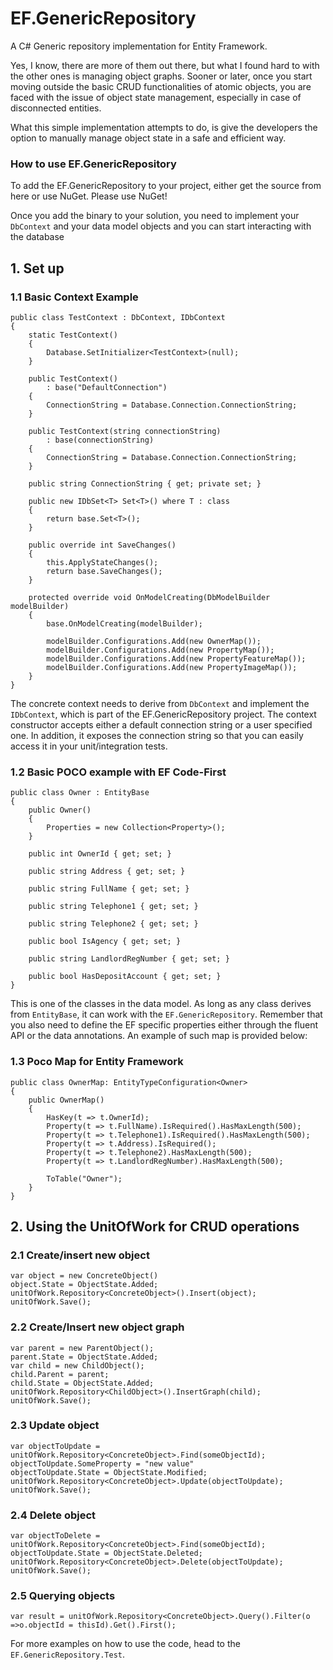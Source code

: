 EF.GenericRepository
====================

A C# Generic repository implementation for Entity Framework.

Yes, I know, there are more of them out there, but what I found hard to with the other ones is managing object graphs. Sooner or later, once you start moving outside the basic CRUD functionalities of atomic objects, you are faced with the issue of object state management, especially in case of disconnected entities.

What this simple implementation attempts to do, is give the developers the option to manually manage object state in a safe and efficient way.

### How to use EF.GenericRepository ###

To add the EF.GenericRepository to your project, either get the source from here or use NuGet. Please use NuGet!

Once you add the binary to your solution, you need to implement your ```DbContext``` and your data model objects and you can start interacting with the database
## 1. Set up ##
### 1.1 Basic Context Example ###
    public class TestContext : DbContext, IDbContext
    {
        static TestContext()
        {
            Database.SetInitializer<TestContext>(null);
        }

        public TestContext()
            : base("DefaultConnection")
        {
            ConnectionString = Database.Connection.ConnectionString;
        }

        public TestContext(string connectionString)
            : base(connectionString)
        {
            ConnectionString = Database.Connection.ConnectionString;
        }

        public string ConnectionString { get; private set; }

        public new IDbSet<T> Set<T>() where T : class
        {
            return base.Set<T>();
        }

        public override int SaveChanges()
        {
            this.ApplyStateChanges();
            return base.SaveChanges();
        }

        protected override void OnModelCreating(DbModelBuilder modelBuilder)
        {
            base.OnModelCreating(modelBuilder);

            modelBuilder.Configurations.Add(new OwnerMap());
            modelBuilder.Configurations.Add(new PropertyMap());
            modelBuilder.Configurations.Add(new PropertyFeatureMap());
            modelBuilder.Configurations.Add(new PropertyImageMap());
        }
    }

The concrete context needs to derive from ```DbContext``` and implement the ```IDbContext```, which is part of the EF.GenericRepository project. The context constructor accepts either a default connection string or a user specified one. In addition, it exposes the connection string so that you can easily access it in your unit/integration tests.

### 1.2 Basic POCO example with EF Code-First ###

    public class Owner : EntityBase
    {
        public Owner()
        {
            Properties = new Collection<Property>();
        }

        public int OwnerId { get; set; }

        public string Address { get; set; }

        public string FullName { get; set; }

        public string Telephone1 { get; set; }

        public string Telephone2 { get; set; }

        public bool IsAgency { get; set; }

        public string LandlordRegNumber { get; set; }

        public bool HasDepositAccount { get; set; }
    }

This is one of the classes in the data model. As long as any class derives from ```EntityBase```, it can work with the ```EF.GenericRepository```. Remember that you also need to define the EF specific properties either through the fluent API or the data annotations. An example of such map is provided below:

### 1.3 Poco Map for Entity Framework ###

    public class OwnerMap: EntityTypeConfiguration<Owner>
    {
        public OwnerMap()
        {
            HasKey(t => t.OwnerId);
            Property(t => t.FullName).IsRequired().HasMaxLength(500);
            Property(t => t.Telephone1).IsRequired().HasMaxLength(500);
            Property(t => t.Address).IsRequired();
            Property(t => t.Telephone2).HasMaxLength(500);
            Property(t => t.LandlordRegNumber).HasMaxLength(500);

            ToTable("Owner");
        }
    }

## 2. Using the UnitOfWork for CRUD operations ##
### 2.1 Create/insert new object ###
    var object = new ConcreteObject()
    object.State = ObjectState.Added;
    unitOfWork.Repository<ConcreteObject>().Insert(object);
    unitOfWork.Save();

### 2.2 Create/Insert new object graph
    var parent = new ParentObject();
    parent.State = ObjectState.Added;
    var child = new ChildObject();
    child.Parent = parent;
    child.State = ObjectState.Added;
    unitOfWork.Repository<ChildObject>().InsertGraph(child);
    unitOfWork.Save();
    
### 2.3 Update object ###
    var objectToUpdate = unitOfWork.Repository<ConcreteObject>.Find(someObjectId);
    objectToUpdate.SomeProperty = "new value"
    objectToUpdate.State = ObjectState.Modified;
    unitOfWork.Repository<ConcreteObject>.Update(objectToUpdate);
    unitOfWork.Save();
    
### 2.4 Delete object ###
    var objectToDelete = unitOfWork.Repository<ConcreteObject>.Find(someObjectId);
    objectToUpdate.State = ObjectState.Deleted;
    unitOfWork.Repository<ConcreteObject>.Delete(objectToUpdate);
    unitOfWork.Save();
    
### 2.5 Querying objects ###
    var result = unitOfWork.Repository<ConcreteObject>.Query().Filter(o =>o.objectId = thisId).Get().First();
    
    

For more examples on how to use the code, head to the ```EF.GenericRepository.Test```.










